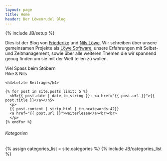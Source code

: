 ```yaml
---
layout: page
title: Home
header: Der Löwenrudel Blog
---
```

{% include JB/setup %}


Dies ist der Blog von [Friederike][1] und [Nils Löwe][2]. Wir schreiben über unsere gemeinsamen Projekte als [Löwe Software][3], unsere Erfahrungen mit
Selbst- und Zeitmanagement, sowie über alle weiteren Themen die wir spannend genug finden um sie mit der Welt teilen zu wollen. 

Viel Spass beim Stöbern
<br>
Rike & Nils

<div class="row">
  <div class="col-sm-10">

    <h4>Letzte Beiträge</h4>

    {% for post in site.posts limit: 5 %}
      <h5>{{ post.date | date_to_string }}: <a href="{{ post.url }}">{{ post.title }}</a></h5>
      <p>
      {{ post.content | strip_html | truncatewords:42}}
      <a href="{{ post.url }}">weiterlesen</a><br><br>
      </p>
    {% endfor %}
  </div>

  <div class="blog-1">
    <div class="col-sm-2 links">
      <div class="tags">
        <h6>Kategorien</h6>
        {% assign categories_list = site.categories %}
        {% include JB/categories_list %}
      </div>
    </div>
  </div>
</div>

[1]: http://friederike-loewe.de
[2]: http://nils-loewe.de
[3]: http://loewe-software.de
